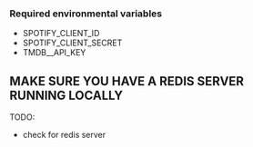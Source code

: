 ### Required environmental variables
* SPOTIFY_CLIENT_ID
* SPOTIFY_CLIENT_SECRET
* TMDB__API_KEY

## MAKE SURE YOU HAVE A REDIS SERVER RUNNING LOCALLY

TODO:
* check for redis server
